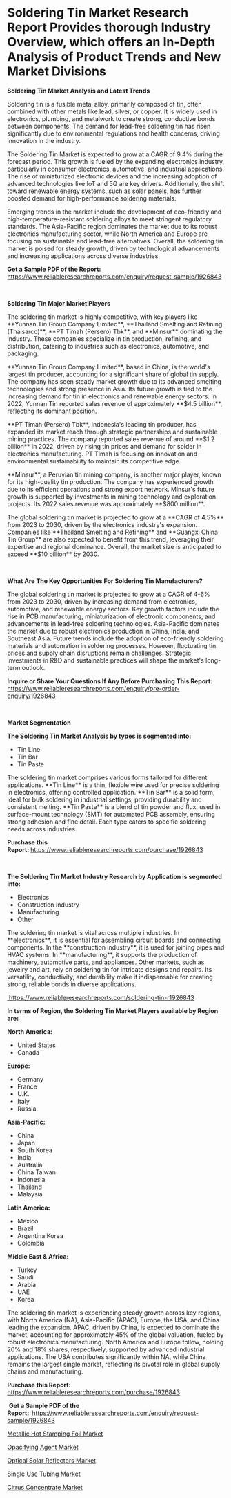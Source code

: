 <p><h1>Soldering Tin Market Research Report Provides thorough Industry Overview, which offers an In-Depth Analysis of Product Trends and New Market Divisions</h1></p><p><strong>Soldering Tin Market Analysis and Latest Trends</strong></p>
<p><p>Soldering tin is a fusible metal alloy, primarily composed of tin, often combined with other metals like lead, silver, or copper. It is widely used in electronics, plumbing, and metalwork to create strong, conductive bonds between components. The demand for lead-free soldering tin has risen significantly due to environmental regulations and health concerns, driving innovation in the industry.</p><p>The Soldering Tin Market is expected to grow at a CAGR of 9.4% during the forecast period. This growth is fueled by the expanding electronics industry, particularly in consumer electronics, automotive, and industrial applications. The rise of miniaturized electronic devices and the increasing adoption of advanced technologies like IoT and 5G are key drivers. Additionally, the shift toward renewable energy systems, such as solar panels, has further boosted demand for high-performance soldering materials.</p><p>Emerging trends in the market include the development of eco-friendly and high-temperature-resistant soldering alloys to meet stringent regulatory standards. The Asia-Pacific region dominates the market due to its robust electronics manufacturing sector, while North America and Europe are focusing on sustainable and lead-free alternatives. Overall, the soldering tin market is poised for steady growth, driven by technological advancements and increasing applications across diverse industries.</p></p>
<p><strong>Get a Sample PDF of the Report:&nbsp;</strong> <a href="https://www.reliableresearchreports.com/enquiry/request-sample/1926843?utm_campaign=32&utm_medium=2&utm_source=Github&utm_content=ia&utm_term=25012025&utm_id=soldering-tin">https://www.reliableresearchreports.com/enquiry/request-sample/1926843</a></p>
<p>&nbsp;</p>
<p><strong>Soldering Tin Major Market Players</strong></p>
<p><p>The soldering tin market is highly competitive, with key players like **Yunnan Tin Group Company Limited**, **Thailand Smelting and Refining (Thaisarco)**, **PT Timah (Persero) Tbk**, and **Minsur** dominating the industry. These companies specialize in tin production, refining, and distribution, catering to industries such as electronics, automotive, and packaging.</p><p>**Yunnan Tin Group Company Limited**, based in China, is the world's largest tin producer, accounting for a significant share of global tin supply. The company has seen steady market growth due to its advanced smelting technologies and strong presence in Asia. Its future growth is tied to the increasing demand for tin in electronics and renewable energy sectors. In 2022, Yunnan Tin reported sales revenue of approximately **$4.5 billion**, reflecting its dominant position.</p><p>**PT Timah (Persero) Tbk**, Indonesia's leading tin producer, has expanded its market reach through strategic partnerships and sustainable mining practices. The company reported sales revenue of around **$1.2 billion** in 2022, driven by rising tin prices and demand for solder in electronics manufacturing. PT Timah is focusing on innovation and environmental sustainability to maintain its competitive edge.</p><p>**Minsur**, a Peruvian tin mining company, is another major player, known for its high-quality tin production. The company has experienced growth due to its efficient operations and strong export network. Minsur's future growth is supported by investments in mining technology and exploration projects. Its 2022 sales revenue was approximately **$800 million**.</p><p>The global soldering tin market is projected to grow at a **CAGR of 4.5%** from 2023 to 2030, driven by the electronics industry's expansion. Companies like **Thailand Smelting and Refining** and **Guangxi China Tin Group** are also expected to benefit from this trend, leveraging their expertise and regional dominance. Overall, the market size is anticipated to exceed **$10 billion** by 2030.</p></p>
<p>&nbsp;</p>
<p><strong>What Are The Key Opportunities For Soldering Tin Manufacturers?</strong></p>
<p><p>The global soldering tin market is projected to grow at a CAGR of 4-6% from 2023 to 2030, driven by increasing demand from electronics, automotive, and renewable energy sectors. Key growth factors include the rise in PCB manufacturing, miniaturization of electronic components, and advancements in lead-free soldering technologies. Asia-Pacific dominates the market due to robust electronics production in China, India, and Southeast Asia. Future trends include the adoption of eco-friendly soldering materials and automation in soldering processes. However, fluctuating tin prices and supply chain disruptions remain challenges. Strategic investments in R&D and sustainable practices will shape the market's long-term outlook.</p></p>
<p><strong>Inquire or Share Your Questions If Any Before Purchasing This Report:</strong> <a href="https://www.reliableresearchreports.com/enquiry/pre-order-enquiry/1926843?utm_campaign=32&utm_medium=2&utm_source=Github&utm_content=ia&utm_term=25012025&utm_id=soldering-tin">https://www.reliableresearchreports.com/enquiry/pre-order-enquiry/1926843</a></p>
<p>&nbsp;</p>
<p><strong>Market Segmentation</strong></p>
<p><strong>The Soldering Tin Market Analysis by types is segmented into:</strong></p>
<p><ul><li>Tin Line</li><li>Tin Bar</li><li>Tin Paste</li></ul></p>
<p><p>The soldering tin market comprises various forms tailored for different applications. **Tin Line** is a thin, flexible wire used for precise soldering in electronics, offering controlled application. **Tin Bar** is a solid form, ideal for bulk soldering in industrial settings, providing durability and consistent melting. **Tin Paste** is a blend of tin powder and flux, used in surface-mount technology (SMT) for automated PCB assembly, ensuring strong adhesion and fine detail. Each type caters to specific soldering needs across industries.</p></p>
<p><strong>Purchase this Report:&nbsp;</strong><a href="https://www.reliableresearchreports.com/purchase/1926843?utm_campaign=32&utm_medium=2&utm_source=Github&utm_content=ia&utm_term=25012025&utm_id=soldering-tin">https://www.reliableresearchreports.com/purchase/1926843</a></p>
<p>&nbsp;</p>
<p><strong>The Soldering Tin Market Industry Research by Application is segmented into:</strong></p>
<p><ul><li>Electronics</li><li>Construction Industry</li><li>Manufacturing</li><li>Other</li></ul></p>
<p><p>The soldering tin market is vital across multiple industries. In **electronics**, it is essential for assembling circuit boards and connecting components. In the **construction industry**, it is used for joining pipes and HVAC systems. In **manufacturing**, it supports the production of machinery, automotive parts, and appliances. Other markets, such as jewelry and art, rely on soldering tin for intricate designs and repairs. Its versatility, conductivity, and durability make it indispensable for creating strong, reliable bonds in diverse applications.</p></p>
<p><a href="https://www.reliableresearchreports.com/soldering-tin-r1926843?utm_campaign=32&utm_medium=2&utm_source=Github&utm_content=ia&utm_term=25012025&utm_id=soldering-tin">&nbsp;https://www.reliableresearchreports.com/soldering-tin-r1926843</a></p>
<p><strong>In terms of Region, the Soldering Tin Market Players available by Region are:</strong></p>
<p>
    <p> <strong> North America: </strong>
        <ul>
            <li>United States</li>
            <li>Canada</li>
        </ul>
        </p> 
    <p> <strong> Europe: </strong>
        <ul>
            <li>Germany</li>
            <li>France</li>
            <li>U.K.</li>
            <li>Italy</li>
            <li>Russia</li>
        </ul>
        </p> 
    <p> <strong> Asia-Pacific: </strong>
        <ul>
            <li>China</li>
            <li>Japan</li>
            <li>South Korea</li>
            <li>India</li>
            <li>Australia</li>
            <li>China Taiwan</li>
            <li>Indonesia</li>
            <li>Thailand</li>
            <li>Malaysia</li>
        </ul>
        </p> 
    <p> <strong> Latin America: </strong>
        <ul>
            <li>Mexico</li>
            <li>Brazil</li>
            <li>Argentina Korea</li>
            <li>Colombia</li>
        </ul>
        </p> 
    <p> <strong> Middle East & Africa: </strong>
        <ul>
            <li>Turkey</li>
            <li>Saudi</li>
            <li>Arabia</li>
            <li>UAE</li>
            <li>Korea</li>
        </ul>
    </p>
    </p>
<p><p>The soldering tin market is experiencing steady growth across key regions, with North America (NA), Asia-Pacific (APAC), Europe, the USA, and China leading the expansion. APAC, driven by China, is expected to dominate the market, accounting for approximately 45% of the global valuation, fueled by robust electronics manufacturing. North America and Europe follow, holding 20% and 18% shares, respectively, supported by advanced industrial applications. The USA contributes significantly within NA, while China remains the largest single market, reflecting its pivotal role in global supply chains and manufacturing.</p></p>
<p><strong>Purchase this Report: </strong><a href="https://www.reliableresearchreports.com/purchase/1926843?utm_campaign=32&utm_medium=2&utm_source=Github&utm_content=ia&utm_term=25012025&utm_id=soldering-tin">https://www.reliableresearchreports.com/purchase/1926843</a></p>
<p>&nbsp;<strong>Get a Sample PDF of the Report:&nbsp;&nbsp;</strong><a href="https://www.reliableresearchreports.com/enquiry/request-sample/1926843?utm_campaign=32&utm_medium=2&utm_source=Github&utm_content=ia&utm_term=25012025&utm_id=soldering-tin">https://www.reliableresearchreports.com/enquiry/request-sample/1926843</a></p>
<p><strong></strong></p>
<p><p><a href="https://github.com/sungbruington660/Market-Research-Report-List-1/blob/main/metallic-hot-stamping-foil-market.md?utm_campaign=32&utm_medium=2&utm_source=Github&utm_content=ia&utm_term=25012025&utm_id=soldering-tin">Metallic Hot Stamping Foil Market</a></p><p><a href="https://github.com/arnoldannice0/Market-Research-Report-List-1/blob/main/opacifying-agent-market.md?utm_campaign=32&utm_medium=2&utm_source=Github&utm_content=ia&utm_term=25012025&utm_id=soldering-tin">Opacifying Agent Market</a></p><p><a href="https://github.com/justalichtenberger/Market-Research-Report-List-1/blob/main/optical-solar-reflectors-market.md?utm_campaign=32&utm_medium=2&utm_source=Github&utm_content=ia&utm_term=25012025&utm_id=soldering-tin">Optical Solar Reflectors Market</a></p><p><a href="https://github.com/gerdabatiskzv9/Market-Research-Report-List-1/blob/main/single-use-tubing-market.md?utm_campaign=32&utm_medium=2&utm_source=Github&utm_content=ia&utm_term=25012025&utm_id=soldering-tin">Single Use Tubing Market</a></p><p><a href="https://github.com/bensemilia864/Market-Research-Report-List-1/blob/main/citrus-concentrate-market.md?utm_campaign=32&utm_medium=2&utm_source=Github&utm_content=ia&utm_term=25012025&utm_id=soldering-tin">Citrus Concentrate Market</a></p></p>